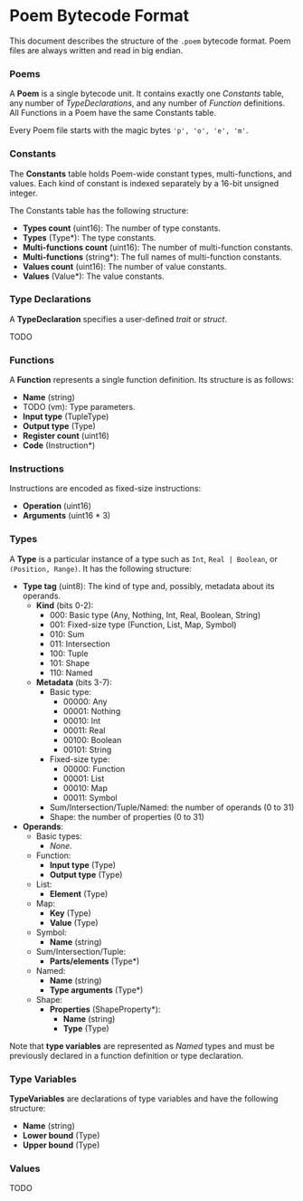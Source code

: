 # Poem Bytecode Format

This document describes the structure of the `.poem` bytecode format. Poem files are always written and read in big endian.

### Poems

A **Poem** is a single bytecode unit. It contains exactly one *Constants* table, any number of *TypeDeclarations*, and any number of *Function* definitions. All Functions in a Poem have the same Constants table.

Every Poem file starts with the magic bytes `'p', 'o', 'e', 'm'`.

### Constants

The **Constants** table holds Poem-wide constant types, multi-functions, and values. Each kind of constant is indexed separately by a 16-bit unsigned integer.

The Constants table has the following structure:

  - **Types count** (uint16): The number of type constants.
  - **Types** (Type*): The type constants.
  - **Multi-functions count** (uint16): The number of multi-function constants.
  - **Multi-functions** (string*): The full names of multi-function constants.
  - **Values count** (uint16): The number of value constants.
  - **Values** (Value*): The value constants.

### Type Declarations

A **TypeDeclaration** specifies a user-defined *trait* or *struct*.

TODO

### Functions

A **Function** represents a single function definition. Its structure is as follows:

  - **Name** (string)
  - TODO (vm): Type parameters.
  - **Input type** (TupleType)
  - **Output type** (Type)
  - **Register count** (uint16)
  - **Code** (Instruction*)

### Instructions

Instructions are encoded as fixed-size instructions:

  - **Operation** (uint16)
  - **Arguments** (uint16 * 3)

### Types

A **Type** is a particular instance of a type such as `Int`, `Real | Boolean`, or `(Position, Range)`. It has the following structure:

  - **Type tag** (uint8): The kind of type and, possibly, metadata about its operands.
    - **Kind** (bits 0-2):
      - 000: Basic type (Any, Nothing, Int, Real, Boolean, String)
      - 001: Fixed-size type (Function, List, Map, Symbol)
      - 010: Sum
      - 011: Intersection
      - 100: Tuple
      - 101: Shape
      - 110: Named
    - **Metadata** (bits 3-7):
      - Basic type:
        - 00000: Any
        - 00001: Nothing
        - 00010: Int
        - 00011: Real
        - 00100: Boolean
        - 00101: String
      - Fixed-size type:
        - 00000: Function
        - 00001: List
        - 00010: Map
        - 00011: Symbol
      - Sum/Intersection/Tuple/Named: the number of operands (0 to 31)
      - Shape: the number of properties (0 to 31)
  - **Operands**:
    - Basic types:
      - *None.*
    - Function:
      - **Input type** (Type)
      - **Output type** (Type)
    - List:
      - **Element** (Type)
    - Map:
      - **Key** (Type)
      - **Value** (Type)
    - Symbol:
      - **Name** (string)
    - Sum/Intersection/Tuple:
      - **Parts/elements** (Type*)
    - Named:
      - **Name** (string)
      - **Type arguments** (Type*)
    - Shape:
      - **Properties** (ShapeProperty*):
        - **Name** (string)
        - **Type** (Type)

Note that **type variables** are represented as *Named* types and must be previously declared in a function definition or type declaration.

### Type Variables

**TypeVariables** are declarations of type variables and have the following structure:
 
  - **Name** (string)
  - **Lower bound** (Type)
  - **Upper bound** (Type)

### Values

TODO
